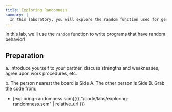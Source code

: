 ```yaml
---
title: Exploring Randomness
summary: |
  In this laboratory, you will explore the random function used for generating randomness in our programs.
---
```


In this lab, we'll use the `random` function to write programs that have random behavior!

## Preparation

a. Introduce yourself to your partner, discuss strengths and weaknesses,
agree upon work procedures, etc.

b. The person nearest the board is Side A.  The other person is Side B.
Grab the code from:

* [exploring-randomness.scm]({{ "/code/labs/exploring-randomness.scm" | relative_url }})